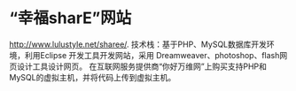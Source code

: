 # “幸福sharE”网站 
http://www.lulustyle.net/sharee/. 
技术栈：基于PHP、MySQL数据库开发环境，利用Eclipse 开发工具开发网站，采用 Dreamweaver、photoshop、flash网页设计工具设计网页。
在互联网服务提供商“你好万维网”上购买支持PHP和MySQL的虚拟主机，并将代码上传到虚拟主机。
